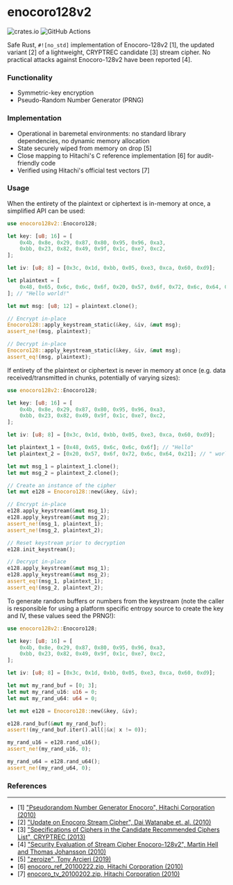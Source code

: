 # enocoro128v2

![crates.io](https://img.shields.io/crates/v/enocoro128v2.svg)
![GitHub Actions](https://github.com/entropy-security/enocoro128v2/workflows/Test/badge.svg)

Safe Rust, `#![no_std]` implementation of Enocoro-128v2 [1], the updated variant [2] of a lightweight, CRYPTREC candidate [3] stream cipher.
No practical attacks against Enocoro-128v2 have been reported [4].

### Functionality

* Symmetric-key encryption
* Pseudo-Random Number Generator (PRNG)

### Implementation

* Operational in baremetal environments: no standard library dependencies, no dynamic memory allocation
* State securely wiped from memory on drop [5]
* Close mapping to Hitachi's C reference implementation [6] for audit-friendly code
* Verified using Hitachi's official test vectors [7]

### Usage


When the entirety of the plaintext or ciphertext is in-memory at once, a simplified API can be used:

```rust
use enocoro128v2::Enocoro128;

let key: [u8; 16] = [
    0x4b, 0x8e, 0x29, 0x87, 0x80, 0x95, 0x96, 0xa3,
    0xbb, 0x23, 0x82, 0x49, 0x9f, 0x1c, 0xe7, 0xc2,
];

let iv: [u8; 8] = [0x3c, 0x1d, 0xbb, 0x05, 0xe3, 0xca, 0x60, 0xd9];

let plaintext = [
    0x48, 0x65, 0x6c, 0x6c, 0x6f, 0x20, 0x57, 0x6f, 0x72, 0x6c, 0x64, 0x21,
]; // "Hello world!"

let mut msg: [u8; 12] = plaintext.clone();

// Encrypt in-place
Enocoro128::apply_keystream_static(&key, &iv, &mut msg);
assert_ne!(msg, plaintext);

// Decrypt in-place
Enocoro128::apply_keystream_static(&key, &iv, &mut msg);
assert_eq!(msg, plaintext);
```

If entirety of the plaintext or ciphertext is never in memory at once (e.g. data received/transmitted in chunks, potentially of varying sizes):

```rust
use enocoro128v2::Enocoro128;

let key: [u8; 16] = [
    0x4b, 0x8e, 0x29, 0x87, 0x80, 0x95, 0x96, 0xa3,
    0xbb, 0x23, 0x82, 0x49, 0x9f, 0x1c, 0xe7, 0xc2,
];

let iv: [u8; 8] = [0x3c, 0x1d, 0xbb, 0x05, 0xe3, 0xca, 0x60, 0xd9];

let plaintext_1 = [0x48, 0x65, 0x6c, 0x6c, 0x6f]; // "Hello"
let plaintext_2 = [0x20, 0x57, 0x6f, 0x72, 0x6c, 0x64, 0x21]; // " world!"

let mut msg_1 = plaintext_1.clone();
let mut msg_2 = plaintext_2.clone();

// Create an instance of the cipher
let mut e128 = Enocoro128::new(&key, &iv);

// Encrypt in-place
e128.apply_keystream(&mut msg_1);
e128.apply_keystream(&mut msg_2);
assert_ne!(msg_1, plaintext_1);
assert_ne!(msg_2, plaintext_2);

// Reset keystream prior to decryption
e128.init_keystream();

// Decrypt in-place
e128.apply_keystream(&mut msg_1);
e128.apply_keystream(&mut msg_2);
assert_eq!(msg_1, plaintext_1);
assert_eq!(msg_2, plaintext_2);
```

To generate random buffers or numbers from the keystream (note the caller is responsible for using a platform specific entropy source to
create the key and IV, these values seed the PRNG!):

```rust
use enocoro128v2::Enocoro128;

let key: [u8; 16] = [
    0x4b, 0x8e, 0x29, 0x87, 0x80, 0x95, 0x96, 0xa3,
    0xbb, 0x23, 0x82, 0x49, 0x9f, 0x1c, 0xe7, 0xc2,
];

let iv: [u8; 8] = [0x3c, 0x1d, 0xbb, 0x05, 0xe3, 0xca, 0x60, 0xd9];

let mut my_rand_buf = [0; 3];
let mut my_rand_u16: u16 = 0;
let mut my_rand_u64: u64 = 0;

let mut e128 = Enocoro128::new(&key, &iv);

e128.rand_buf(&mut my_rand_buf);
assert!(my_rand_buf.iter().all(|&x| x != 0));

my_rand_u16 = e128.rand_u16();
assert_ne!(my_rand_u16, 0);

my_rand_u64 = e128.rand_u64();
assert_ne!(my_rand_u64, 0);
```

### References
---

* [1] ["Pseudorandom Number Generator Enocoro", Hitachi Corporation (2010)](https://www.hitachi.com/rd/yrl/crypto/enocoro/index.html)
* [2] ["Update on Enocoro Stream Cipher", Dai Watanabe et. al. (2010)](https://ieeexplore.ieee.org/document/5649627)
* [3] ["Specifications of Ciphers in the Candidate Recommended Ciphers List", CRYPTREC (2013)](https://www.cryptrec.go.jp/en/method.html)
* [4] ["Security Evaluation of Stream Cipher Enocoro-128v2", Martin Hell and Thomas Johansson (2010)](https://www.cryptrec.go.jp/exreport/cryptrec-ex-2008-2010.pdf)
* [5] ["zeroize", Tony Arcieri (2019)](https://crates.io/crates/zeroize)
* [6] [enocoro_ref_20100222.zip, Hitachi Corporation (2010)](https://www.hitachi.com/rd/yrl/crypto/enocoro/enocoro_ref_20100222.zip)
* [7] [enocoro_tv_20100202.zip, Hitachi Corporation (2010)](https://www.hitachi.com/rd/yrl/crypto/enocoro/enocoro_ref_20100222.zip)